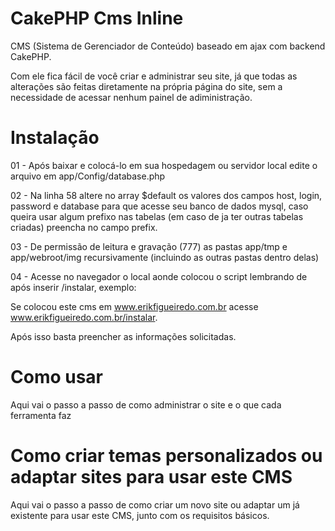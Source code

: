 CakePHP Cms Inline
==================

CMS (Sistema de Gerenciador de Conteúdo) baseado em ajax com backend CakePHP.

Com ele fica fácil de você criar e administrar seu site, já que todas as alterações são feitas diretamente na própria página do site, sem a necessidade de acessar nenhum painel de adiministração.

Instalação
==================

01 - Após baixar e colocá-lo em sua hospedagem ou servidor local edite o arquivo em app/Config/database.php

02 - Na linha 58 altere no array $default os valores dos campos host, login, password e database para que acesse seu banco de dados mysql, caso queira usar algum prefixo nas tabelas (em caso de ja ter outras tabelas criadas) preencha no campo prefix.

03 - De permissão de leitura e gravação (777) as pastas app/tmp e app/webroot/img recursivamente (incluindo as outras pastas dentro delas)

04 - Acesse no navegador o local aonde colocou o script lembrando de após inserir /instalar, exemplo:

Se colocou este cms em www.erikfigueiredo.com.br acesse www.erikfigueiredo.com.br/instalar.

Após isso basta preencher as informações solicitadas.

Como usar
==================
Aqui vai o passo a passo de como administrar o site e o que cada ferramenta faz

Como criar temas personalizados ou adaptar sites para usar este CMS
==================
Aqui vai o passo a passo de como criar um novo site ou adaptar um já existente para usar este CMS, junto com os requisitos básicos.
